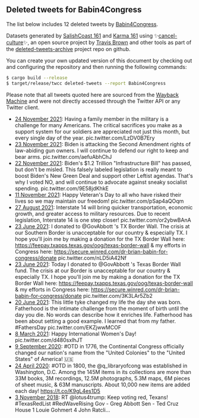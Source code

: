 ## Deleted tweets for Babin4Congress

The list below includes 12 deleted tweets by
[Babin4Congress](https://twitter.com/Babin4Congress).



Datasets generated by [SalishCoast 161](https://twitter.com/SalishCoastA) and [Karma 161](https://twitter.com/KarmaOneSixOne)
using ✨[cancel-culture](https://github.com/travisbrown/cancel-culture)✨, an open source project by [Travis Brown](https://twitter.com/travisbrown) 
and other tools as part of the [deleted-tweets-archive](https://github.com/salcoast/deleted-tweets-archive/) project repo on github.

You can create your own updated version of this document by checking out and configuring the
repository and then running the following commands:

```bash
$ cargo build --release
$ target/release/twcc deleted-tweets --report Babin4Congress
```

Please note that all tweets quoted here are sourced from the
[Wayback Machine](https://web.archive.org) and were not directly accessed through the Twitter API or
any Twitter client.

* [24 November 2021](https://web.archive.org/web/20211125112821/https://twitter.com/Babin4Congress/status/1463577915128524803): Having a family member in the military is a challenge for many Americans. The critical sacrifices you make as a support system for our soldiers are appreciated not just this month, but every single day of the year. pic.twitter.com/LzDV0B7Ery
* [23 November 2021](https://web.archive.org/web/20211124090706/https://twitter.com/Babin4Congress/status/1463268125504425996): Biden is attacking the Second Amendment rights of law-abiding gun owners. I will continue to defend our right to keep and bear arms. pic.twitter.com/aefuAbhChJ
* [22 November 2021](https://web.archive.org/web/20211123053519/https://twitter.com/Babin4Congress/status/1462922346088570881): Biden's $1.2 Trillion "Infrastructure Bill" has passed, but don't be misled. This falsely labeled legislation is really meant to boost Biden's New Green Deal and support other Leftist agendas. That's why I voted NO, and will continue to advocate against sneaky socialist spending. pic.twitter.com/9E58jdKhkE
* [11 November 2021](https://web.archive.org/web/20211111173535/https://twitter.com/Babin4Congress/status/1458849004524081157): Happy Veteran's Day to all who have risked their lives so we may maintain our freedom! pic.twitter.com/pSap4aQOqm
* [27 August 2021](https://web.archive.org/web/20210827225703/https://twitter.com/Babin4Congress/status/1431389818873864193): Interstate 14 will bring quicker transportation, economic growth, and greater access to military resources. Due to recent legislation, Interstate 14 is one step closer! pic.twitter.com/or2ybwBAnA
* [23 June 2021](https://web.archive.org/web/20210623195130/https://twitter.com/Babin4Congress/status/1407788310760730627): I donated to  @GovAbbott 's TX Border Wall. The crisis at our Southern Border is unacceptable for our country & especially TX. I hope you'll join me by making a donation for the TX Border Wall here:  https://feepay.txapps.texas.gov/oog/texas-border-wall  & my efforts in Congress here:  https://secure.winred.com/dr-brian-babin-for-congress/donate  pic.twitter.com/nLD5iA42Nf
* [23 June 2021](https://web.archive.org/web/20210623193307/https://twitter.com/Babin4Congress/status/1407783775413706761): Today I donated to  @GovAbbott 's Texas Border Wall fund. The crisis at our Border is unacceptable for our country & especially TX. I hope you'll join me by making a donation for the TX Border Wall here:  https://feepay.txapps.texas.gov/oog/texas-border-wall  & my efforts in Congress here:  https://secure.winred.com/dr-brian-babin-for-congress/donate  pic.twitter.com/3K3LAr5Zb2
* [20 June 2021](https://web.archive.org/web/20210620150106/https://twitter.com/Babin4Congress/status/1406628078181359619): This little tyke changed my life the day she was born. Fatherhood is the intimate challenge from the moment of birth until the day you die. No words can describe how it enriches life. Fatherhood has been about setting a good example. I learned that from my father.  #FathersDay  pic.twitter.com/EKZjwwMCOF
* [ 8 March 2021](https://web.archive.org/web/20210308162033/https://twitter.com/Babin4Congress/status/1368959716873887751): Happy International Women's Day! pic.twitter.com/d480sxlhJT
* [ 9 September 2020](https://web.archive.org/web/20200909164521/https://twitter.com/Babin4Congress/status/1303736202118549504): #OTD  in 1776, the Continental Congress officially changed our nation's name from the "United Colonies" to the "United States" of America! 🇺🇸
* [24 April 2020](https://web.archive.org/web/20200424161509/https://twitter.com/Babin4Congress/status/1253719136036966401): #OTD in 1800, the @q_libraryofcong was established in Washington, D.C.   Among the 145M items in its collections are more than 33M books, 3M recordings, 12.5M photographs, 5.3M maps, 6M pieces of sheet music, &amp; 63M manuscripts. About 10,000 new items are added each day! https://t.co/K9gL4es1D5
* [ 3 November 2018](https://web.archive.org/web/20181103195021/https://twitter.com/Babin4Congress/status/1058808621184753665): RT @lotus4trump: Keep voting red, Texans! #TexasRedList #RedWaveRising Gov - Greg Abbott Sen - Ted Cruz House 1 Louie Gohmert 4 John Ratcli…
